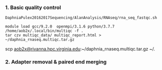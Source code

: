 ### 1. Basic quality control
  `DaphniaPulex20162017Sequencing/AlanAnalysis/RNAseq/rna_seq_fastqc.sh`

  ```
  module load gcc/9.2.0  openmpi/3.1.6 python/3.7.7
  /home/aob2x/.local/bin/multiqc -f .
  tar czv multiqc_data/ multiqc_report.html > ~/daphnia_rnaseq.multiqc.tar.gz
  ```
  scp aob2x@rivanna.hpc.virginia.edu:~/daphnia_rnaseq.multiqc.tar.gz ~/.

### 2. Adapter removal & paired end merging
